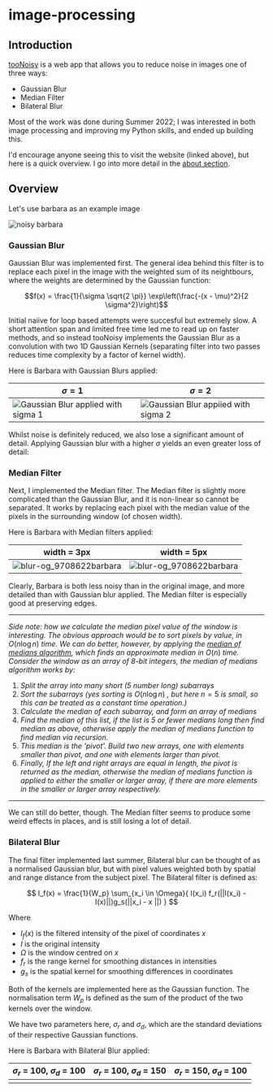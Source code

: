 # image-processing

## Introduction

[tooNoisy](https://toonoisy.nw.r.appspot.com/compare) is a web app that allows you to reduce noise in images one of three ways:
- Gaussian Blur
- Median Filter
- Bilateral Blur

Most of the work was done during Summer 2022; I was interested in both image processing and improving my Python skills, and ended up building this. 

I'd encourage anyone seeing this to visit the website (linked above), but here is a quick overview. I go into more detail in the [about section](https://toonoisy.co.uk/about).

## Overview

Let's use barbara as an example image

![noisy barbara](https://storage.googleapis.com/toonoisy_ims/barbara.png)

### Gaussian Blur

Gaussian Blur was implemented first. The general idea behind this filter is to replace each pixel in the image with the weighted sum of its neightbours, where the weights are determined by the Gaussian function:

$$f(x) = \frac{1}{\sigma \sqrt{2 \pi}} \exp\left(\frac{-(x - \mu)^2}{2 \sigma^2}\right)$$

Initial naiive for loop based attempts were succesful but extremely slow. A short attention span and limited free time led me to read up on faster methods, and so instead tooNoisy implements the Gaussian Blur as a convolution with two 1D Gaussian Kernels (separating filter into two passes reduces time complexity by a factor of kernel width).

Here is Barbara with Gaussian Blurs applied:

| $\sigma = 1$ | $\sigma = 2$|
| ------------- | ------------- |
| ![Gaussian Blur applied with sigma 1](https://github.com/fs-bullard/image-processing/assets/42214857/57104152-a608-424e-bcd2-a0887f45e1a6) | ![Gaussian Blur appiied with sigma 2](https://github.com/fs-bullard/image-processing/assets/42214857/a9780ac5-8552-4916-ab74-83fbd334c500) |

Whilst noise is definitely reduced, we also lose a significant amount of detail. Applying Gaussian blur with a higher $\sigma$ yields an even greater loss of detail:



### Median Filter

Next, I implemented the Median filter. The Median filter is slightly more complicated than the Gaussian Blur, and it is non-linear so cannot be separated. It works by replacing each pixel with the median value of the pixels in the surrounding window (of chosen width).

Here is Barbara with Median filters applied:

| width = 3px | width = 5px |
| ------------- | ------------- |
| ![blur-og_9708622barbara](https://github.com/fs-bullard/image-processing/assets/42214857/fb20c8af-d786-433d-994e-adfa64d7d618) | ![blur-og_9708622barbara](https://github.com/fs-bullard/image-processing/assets/42214857/5a121c11-cdec-4a9e-93b6-9cae35a19584) |

Clearly, Barbara is both less noisy than in the original image, and more detailed than with Gaussian blur applied. The Median filter is especially good at preserving edges.

---

*Side note: how we calculate the median pixel value of the window is interesting. The obvious approach would be to sort pixels by value, in* $O(n \log{n})$ *time. We can do better, however, by applying the [median of medians algorithm](https://en.wikipedia.org/wiki/Median_of_medians), which finds an approximate median in* $O(n)$ *time. Consider the window as an array of 8-bit integers, the median of medians algorithm works by:* 
1. *Split the array into many short (5 number long) subarrays*
2. *Sort the subarrays (yes sorting is* $O(n\log{n})$ *, but here* $n=5$ *is small, so this can be treated as a constant time operation.)*
3. *Calculate the median of each subarray, and form an array of medians*
4. *Find the median of this list, if the list is 5 or fewer medians long then find median as above, otherwise apply the median of medians function to find median via recursion.*
5. *This median is the 'pivot'. Build two new arrays, one with elements smaller than pivot, and one with elements larger than pivot.*
6. *Finally, If the left and right arrays are equal in length, the pivot is returned as the median, otherwise the median of medians function is applied to either the smaller or larger array, if there are more elements in the smaller or larger array respectively.*

---

We can still do better, though. The Median filter seems to produce some weird effects in places, and is still losing a lot of detail. 

### Bilateral Blur

The final filter implemented last summer, Bilateral blur can be thought of as a normalised Gaussian blur, but with pixel values weighted both by spatial and range distance from the subject pixel. The Bilateral filter is defined as:

$$ I_f(x) = \frac{1}{W_p} \sum_{x_i \in \Omega}{ I(x_i) f_r(||I(x_i) - I(x)||)g_s(||x_i - x ||) } $$

Where

- $I_f(x)$ is the filtered intensity of the pixel of coordinates $x$
- $I$ is the original intensity
- $\Omega$ is the window centred on $x$
- $f_r$ is the range kernel for smoothing distances in intensities
- $g_s$ is the spatial kernel for smoothing differences in coordinates

Both of the kernels are implemented here as the Gaussian function. The normalisation term $W_p$ is defined as the sum of the product of the two kernels over the window.

We have two parameters here, $\sigma_r$ and $\sigma_d$, which are the standard deviations of their respective Gaussian functions.

Here is Barbara with Bilateral Blur applied:

| $\sigma_r$ = 100, $\sigma_d$ = 100 | $\sigma_r$ = 100, $\sigma_d$ = 150 | $\sigma_r$ = 150, $\sigma_d$ = 100 |
| ------------- | ------------- | ------------- |
|  |  |  |

